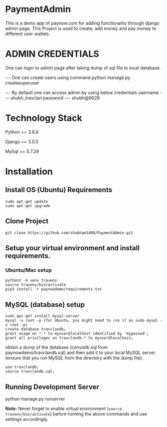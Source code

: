 # PaymentAdmin

  This is a demo app of paynow.com for adding functionality
  through django admin page. This Project is used to create,
  add money and pay money to different user wallets.

# ADMIN CREDENTIALS

  One can login to admin page after taking dump of sql file to
  local database. 

  :-- One can create users using command
        python manage.py createsuperuser

  :-- By default one can access admin by using below
      credentials
          username --- shubh_travclan
          password --- shubh@9028

# Technology Stack

  Python == 3.6.8
  
  Django == 3.0.5 
  
  MySql == 5.7.29

# Installation

## Install OS (Ubuntu) Requirements

    sudo apt-get update
    sudo apt-get upgrade

## Clone Project

    git clone https://github.com/shubham1408/PaymentAdmin.git

## Setup your virtual environment and install requirements.

### Ubuntu/Mac setup

    python3 -m venv travenv
    source travenv/bin/activate
    pip3 install -r paynowdemo/requirements.txt
    

## MySQL (database) setup

    sudo apt-get install mysql-server
    mysql -u root -p (for Ubuntu, you might need to run it as sudo mysql -u root -p)
    create database travclandb;
    grant usage on *.* to myuser@localhost identified by 'mypasswd';
    grant all privileges on travclandb.* to myuser@localhost;

obtain a dump of the database (convodb.sql from paynowdemo/travclandb.sql) and then add it to your local MySQL server  (ensure that you run MySQL from the directory with the dump file):

    use travclandb;
    source travclandb.sql;

## Running Development Server

   python manage.py runserver


**Note:** Never forget to enable virtual environment (`source travenv/bin/activate`) before running the above commands and use settings accordingly.
